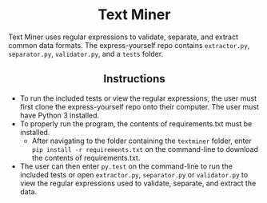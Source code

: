 # <div align="center">Text Miner</div>

Text Miner uses regular expressions to validate, separate, and extract common data formats. The express-yourself repo contains `extractor.py`, `separator.py`, `validator.py`, and a `tests` folder.

## <div align="center">Instructions</div>

* To run the included tests or view the regular expressions, the user must first clone the express-yourself repo onto their computer. The user must have Python 3 installed.
* To properly run the program, the contents of requirements.txt must be installed.
  * After navigating to the folder containing the `textminer` folder, enter `pip install -r requirements.txt` on the command-line to download the contents of requirements.txt.
* The user can then enter `py.test` on the command-line to run the included tests or open `extractor.py`, `separator.py` or `validator.py` to view the regular expressions used to validate, separate, and extract the data.
